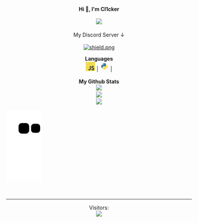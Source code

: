 <p align='center'>
  <b>Hi 👋, I'm Cl1cker
	</b></br>
	</b></br>
    <img src="https://lanyard-profile-readme.vercel.app/api/556994934025093120"/>
</b></br>
</br>
My Discord Server ↓
</br>
</br>
<a href="https://discord.gg/PFCAf5JaeG" target="_blank"> <img src="https://discordapp.com/api/guilds/892191598056718416/widget.png?style=shield" alt="shield.png"></a>

<p align="center">
	<b>Languages</b>
	<br>
	<code><img height="25" src="https://raw.githubusercontent.com/github/explore/80688e429a7d4ef2fca1e82350fe8e3517d3494d/topics/javascript/javascript.png"></code>&nbsp;|
	<code><img height="25" src="https://raw.githubusercontent.com/github/explore/80688e429a7d4ef2fca1e82350fe8e3517d3494d/topics/python/python.png"></code>&nbsp;|
	<br><br>
	<b>My Github Stats</b><br>
    	<img src="https://github-readme-streak-stats.herokuapp.com/?user=Cl1ckerr&theme=dark&hide_border=true">
	<br>
	<img src="https://github-readme-stats.vercel.app/api?username=Cl1ckerr&include_all_commits=true&show_icons=true&hide_border=true&hide_title=true&count_private=true&theme=dark">
	<br>
	<img src="https://github-readme-stats.vercel.app/api/top-langs/?username=Cl1ckerr&layout=compact&count_private=true&langs_count=8&hide_border=true&theme=dark">
</p>
<a href="https://cl1cker.xyz" target="_blank"><img src="https://github.com/rafaballerini/rafaballerini/blob/output/github-contribution-grid-snake.svg" alt="sneke"></a>

<p>&nbsp;</p>    

---  

<p align="center"> 
  Visitors:<br>
  <img src="https://profile-counter.glitch.me/Cl1ckerr/count.svg" />
</p>

